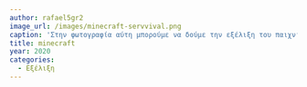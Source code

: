 ```yaml
---
author: rafael5gr2
image_url: /images/minecraft-servvival.png
caption: 'Στην φωτογραφία αύτη μπορούμε να δούμε την εξέλιξη του παιχνιδιού minecraft μετά από μία δεκαετία από την κυκλοφορία του. Για την συγκεκριμένη φωτογραφία χρησιμοποιήθηκε ένα map το οποίο φτιάχτηκε από εμένα το 2020.'
title: minecraft
year: 2020
categories:
  - Εξέλιξη 
---
```

